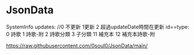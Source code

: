 # JsonData

SystemInfo
updates: //0 不更新 1更新 2 超過updateDate時間在更新
id==type: 0 詩歌 1 詩歌-附 2 詩歌分類 3 子分類
11 補充本 12 補充本詩歌-附

https://raw.githubusercontent.com/0soul0/JsonData/main/
